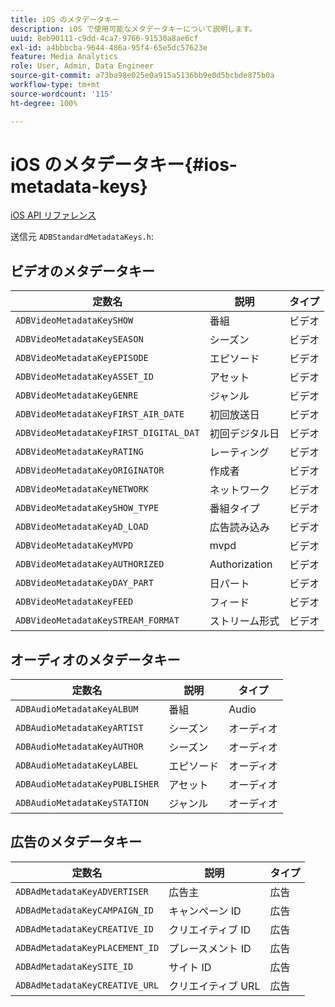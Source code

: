 ```yaml
---
title: iOS のメタデータキー
description: iOS で使用可能なメタデータキーについて説明します。
uuid: 8eb90111-c9dd-4ca7-9766-91530a8ae6cf
exl-id: a4bbbcba-9644-486a-95f4-65e5dc57623e
feature: Media Analytics
role: User, Admin, Data Engineer
source-git-commit: a73ba98e025e0a915a5136bb9e0d5bcbde875b0a
workflow-type: tm+mt
source-wordcount: '115'
ht-degree: 100%

---
```


# iOS のメタデータキー{#ios-metadata-keys}

[iOS API リファレンス](https://adobe-marketing-cloud.github.io/media-sdks/reference/ios/)

送信元 `ADBStandardMetadataKeys.h`:

## ビデオのメタデータキー

| 定数名 | 説明 | タイプ |
|---|---|---|
| `ADBVideoMetadataKeySHOW` | 番組 | ビデオ |
| `ADBVideoMetadataKeySEASON` | シーズン | ビデオ |
| `ADBVideoMetadataKeyEPISODE` | エピソード | ビデオ |
| `ADBVideoMetadataKeyASSET_ID` | アセット | ビデオ |
| `ADBVideoMetadataKeyGENRE` | ジャンル | ビデオ |
| `ADBVideoMetadataKeyFIRST_AIR_DATE` | 初回放送日 | ビデオ |
| `ADBVideoMetadataKeyFIRST_DIGITAL_DAT` | 初回デジタル日 | ビデオ |
| `ADBVideoMetadataKeyRATING` | レーティング | ビデオ |
| `ADBVideoMetadataKeyORIGINATOR` | 作成者 | ビデオ |
| `ADBVideoMetadataKeyNETWORK` | ネットワーク | ビデオ |
| `ADBVideoMetadataKeySHOW_TYPE` | 番組タイプ | ビデオ |
| `ADBVideoMetadataKeyAD_LOAD` | 広告読み込み | ビデオ |
| `ADBVideoMetadataKeyMVPD` | mvpd | ビデオ |
| `ADBVideoMetadataKeyAUTHORIZED` | Authorization | ビデオ |
| `ADBVideoMetadataKeyDAY_PART` | 日パート | ビデオ |
| `ADBVideoMetadataKeyFEED` | フィード | ビデオ |
| `ADBVideoMetadataKeySTREAM_FORMAT` | ストリーム形式 | ビデオ |

## オーディオのメタデータキー

| 定数名 | 説明 | タイプ |
|---|---|---|
| `ADBAudioMetadataKeyALBUM` | 番組 | Audio |
| `ADBAudioMetadataKeyARTIST` | シーズン | オーディオ |
| `ADBAudioMetadataKeyAUTHOR` | シーズン | オーディオ |
| `ADBAudioMetadataKeyLABEL` | エピソード | オーディオ |
| `ADBAudioMetadataKeyPUBLISHER` | アセット | オーディオ |
| `ADBAudioMetadataKeySTATION` | ジャンル | オーディオ |

## 広告のメタデータキー

| 定数名 | 説明 | タイプ |
|---|---|---|
| `ADBAdMetadataKeyADVERTISER` | 広告主 | 広告 |
| `ADBAdMetadataKeyCAMPAIGN_ID` | キャンペーン ID | 広告 |
| `ADBAdMetadataKeyCREATIVE_ID` | クリエイティブ ID | 広告 |
| `ADBAdMetadataKeyPLACEMENT_ID` | プレースメント ID | 広告 |
| `ADBAdMetadataKeySITE_ID` | サイト ID | 広告 |
| `ADBAdMetadataKeyCREATIVE_URL` | クリエイティブ URL | 広告 |
